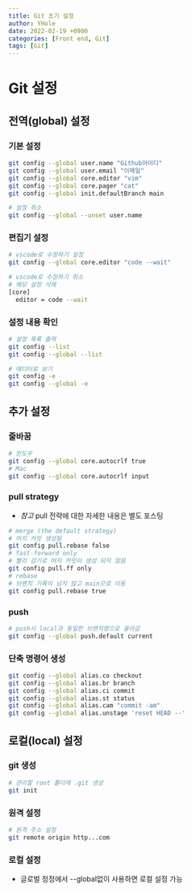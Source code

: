 ```yaml
---
title: Git 초기 설정
author: YHole
date: 2022-02-19 +0900
categories: [Front end, Git]
tags: [Git]
---
```


# Git 설정

## 전역(global) 설정

### 기본 설정

```bash
git config --global user.name "Github아이디"
git config --global user.email "이메일"
git config --global core.editor "vim"
git config --global core.pager "cat"
git config --global init.defaultBranch main
```

```bash
# 설정 취소
git config --global --unset user.name
```

### 편집기 설정

```bash
# vscode로 수정하기 설정
git config --global core.editor "code --wait"
```

```bash
# vscode로 수정하기 취소
# 해당 설정 삭제
[core]
  editor = code --wait
```

### 설정 내용 확인

```bash
# 설정 목록 출력
git config --list
git config --global --list
```

```bash
# 에디터로 보기
git config -e
git config --global -e
```

## 추가 설정

### 줄바꿈

```bash
# 윈도우
git config --global core.autocrlf true
# Mac
git config --global core.autocrlf input
```

### pull strategy

- _참고_ pull 전략에 대한 자세한 내용은 별도 포스팅

```bash
# merge (the default strategy)
# 머지 커밋 생성됨
git config pull.rebase false
# fast-forward only
# 빨리 감기로 머지 커밋이 생성 되지 않음
git config pull.ff only
# rebase
# 브렌치 기록이 남지 않고 main으로 이동
git config pull.rebase true
```

### push

```bash
# push시 local과 동일한 브랜치명으로 올라감
git config --global push.default current
```

### 단축 명령어 생성

```bash
git config --global alias.co checkout
git config --global alias.br branch
git config --global alias.ci commit
git config --global alias.st status
git config --global alias.cam "commit -am"
git config --global alias.unstage 'reset HEAD --'
```

## 로컬(local) 설정

### git 생성

```bash
# 관리할 root 폴더에 .git 생성
git init
```

### 원격 설정

```bash
# 원격 주소 설정
git remote origin http...com
```

### 로컬 설정

- 글로벌 정정에서 --global없이 사용하면 로컬 설정 가능
